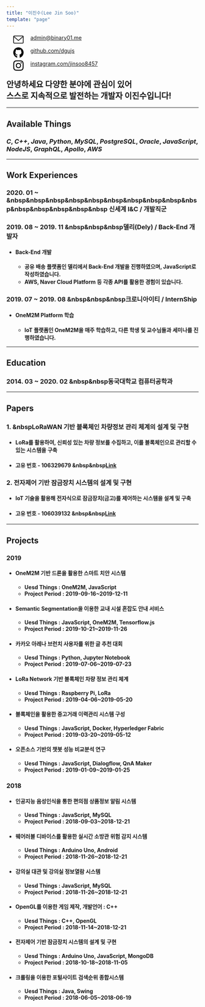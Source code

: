 ```yaml
---
title: "이진수(Lee Jin Soo)"
template: "page"
---
```


<img src="../../static/icons/email.svg" width="27px" align="left" hspace= "18">
<a href="mailto:admin@binary01.me">admin@binary01.me</a><br/><br/>
<img src="../../static/icons/github.svg" width="27px" align="left" hspace= "18">
<a href="https://github.com/dgujs">github.com/dgujs</a><br/><br/>
<img src="../../static/icons/instagram.svg" width="27px" align="left" hspace= "18">
<a href="https://instagram.com/jinsoo8457">instagram.com/jinsoo8457</a><br/>
<!-- 🍆🚀 -->

## 안녕하세요 다양한 분야에 관심이 있어<br/> 스스로 지속적으로 발전하는 개발자 이진수입니다!
---
## Available Things<br/>
### ___C___, ___C++___,  ___Java___, ___Python___, ___MySQL___, ___PostgreSQL___, ___Oracle___, ___JavaScript___, ___NodeJS___, ___GraphQL___, ___Apollo___, ___AWS___

---

## Work Experiences<br/>

### 2020. 01 ~ &nbsp&nbsp&nbsp&nbsp&nbsp&nbsp&nbsp&nbsp&nbsp&nbsp&nbsp&nbsp&nbsp&nbsp&nbsp 신세계 I&C / 개발직군
### 2019. 08 ~ 2019. 11 &nbsp&nbsp&nbsp델리(Dely) / Back-End 개발자

- #### Back-End 개발 
  * **공유 배송 플랫폼인 델리에서 Back-End 개발을 진행하였으며, JavaScript로 작성하였습니다.**
  * **AWS, Naver Cloud Platform 등 각종 API를 활용한 경험이 있습니다.**

### 2019. 07 ~ 2019. 08 &nbsp&nbsp&nbsp크로니아이티 / InternShip
- #### OneM2M Platform 학습
  * **IoT 플랫폼인 OneM2M을 매주 학습하고, 다른 학생 및 교수님들과 세미나를 진행하였습니다.**

---

## Education<br/>
### 2014. 03 ~ 2020. 02 &nbsp&nbsp동국대학교 컴퓨터공학과 

---

## Papers<br/>
### 1. &nbspLoRaWAN 기반 블록체인 차량정보 관리 체계의 설계 및 구현
- #### LoRa를 활용하여, 신뢰성 있는 차량 정보를 수집하고, 이를 블록체인으로 관리할 수 있는 시스템을 구축
- #### 고유 번호 - 106329679 &nbsp&nbsp[Link](http://www.riss.kr/search/detail/DetailView.do?p_mat_type=1a0202e37d52c72d&control_no=ff3fa5ed2256b1546aae8a972f9116fb)

### 2. 전자제어 기반 잠금장치 시스템의 설계 및 구현
- #### IoT 기술을 활용해 전자식으로 잠금장치(금고)를 제어하는 시스템을 설계 및 구축
- #### 고유 번호 - 106039132 &nbsp&nbsp[Link](http://www.riss.kr/search/detail/DetailView.do?p_mat_type=1a0202e37d52c72d&control_no=fa8c22c6df2c09d94884a65323211ff0)

<!--금고(o), lora1(한국정보)(o),lora2(국제),lora3(scopus),종설(1(국내),2(국제))  -->

---

## Projects<br/>

### 2019
- #### OneM2M 기반 드론을 활용한 스마트 치안 시스템
    - **Uesd Things : OneM2M, JavaScript**
    -  **Project Period : 2019-09-16~2019-12-11**

- #### Semantic Segmentation을 이용한 교내 시설 혼잡도 안내 서비스
    -  **Uesd Things : JavaScript, OneM2M, Tensorflow.js**
    -  **Project Period : 2019-10-21~2019-11-26**

- #### 카카오 아레나 브런치 사용자를 위한 글 추천 대회
    -  **Uesd Things : Python, Jupyter Notebook**
    -  **Project Period : 2019-07-06~2019-07-23**
  
- #### LoRa Network 기반 블록체인 차량 정보 관리 체계
    -  **Uesd Things : Raspberry Pi, LoRa**
    -  **Project Period : 2019-04-06~2019-05-20**
  
- #### 블록체인을 활용한 중고거래 이력관리 시스템 구성
    -  **Uesd Things : JavaScript, Docker, Hyperledger Fabric**
    -  **Project Period : 2019-03-20~2019-05-12**

- #### 오픈소스 기반의 챗봇 성능 비교분석 연구
    -  **Uesd Things : JavaScript, Dialogflow, QnA Maker**
    -  **Project Period : 2019-01-09~2019-01-25**

### 2018
- #### 인공지능 음성인식을 통한 편의점 상품정보 알림 시스템
    -  **Uesd Things : JavaScript, MySQL**
    -  **Project Period : 2018-09-03~2018-12-21**

- #### 웨어러블 디바이스를 활용한 실시간 소방관 위험 감지 시스템
    -  **Uesd Things : Arduino Uno, Android**
    -  **Project Period : 2018-11-26~2018-12-21**

- #### 강의실 대관 및 강의실 정보열람 시스템
    -  **Uesd Things : JavaScript, MySQL**
    -  **Project Period : 2018-11-26~2018-12-21**

- #### OpenGL를 이용한 게임 제작, 개발언어 : C++
    -  **Uesd Things : C++, OpenGL**
    -  **Project Period : 2018-11-14~2018-12-21**

- #### 전자제어 기반 잠금장치 시스템의 설계 및 구현
    -  **Uesd Things : Arduino Uno, JavaScript, MongoDB**
    -  **Project Period : 2018-10-18~2018-11-05**

- #### 크롤링을 이용한 포털사이트 검색순위 종합시스템
    -  **Uesd Things : Java, Swing**
    -  **Project Period : 2018-06-05~2018-06-19**


